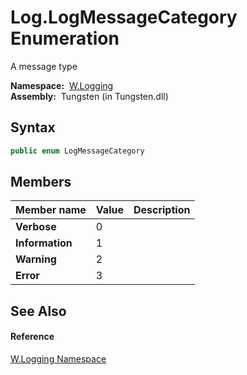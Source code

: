 Log.LogMessageCategory Enumeration
==================================
  A message type

  **Namespace:**  [W.Logging][1]  
  **Assembly:**  Tungsten (in Tungsten.dll)

Syntax
------

```csharp
public enum LogMessageCategory
```


Members
-------

Member name     | Value | Description 
--------------- | ----- | ----------- 
**Verbose**     | 0     |             
**Information** | 1     |             
**Warning**     | 2     |             
**Error**       | 3     |             


See Also
--------

#### Reference
[W.Logging Namespace][1]  

[1]: ../README.md
[2]: ../../_icons/Help.png
